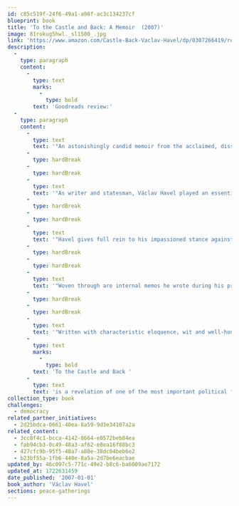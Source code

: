 ```yaml
---
id: c85c519f-24f6-49a1-a98f-ac3c134237cf
blueprint: book
title: 'To the Castle and Back: A Memoir  (2007)'
image: 81rokug5hwl._sl1500_.jpg
link: 'https://www.amazon.com/Castle-Back-Vaclav-Havel/dp/0307266419/ref=sr_1_1?crid=17M70ND02BBO5&dib=eyJ2IjoiMSJ9.FSMung8OiN98rx9TKt4pTslPX11SGMYEBshmjyXBMIlzPrJiwkQxgS6Wib1MvkkIEDNaL70R7FpqmvVpTgsM7fGyXOyFWKN5k0fAnJLlBP6IOEncYHIxfgXljv3N_AsX8V-WCNuxJeCSSEadvX-IY6DwLS9GQfL0KOlOv3SqPr0wMxg3eKnJ__0KBlXWRnji5edNTuzUZZJ9VxF5vLZcgTt9LwxgZ0ovFpwXGC143fU.6PgGCaiAc3o1AKpVrNy0lhHOmbQ897K7YgArGyXz4fo&dib_tag=se&keywords=to+the+castle+and+back&qid=1710631908&s=books&sprefix=to+the+castle+and+back%2Cstripbooks%2C145&sr=1-1'
description:
  -
    type: paragraph
    content:
      -
        type: text
        marks:
          -
            type: bold
        text: 'Goodreads review:'
  -
    type: paragraph
    content:
      -
        type: text
        text: '"An astonishingly candid memoir from the acclaimed, dissident playwright elected President after the dramatic Czechoslovakian Velvet Revolution — one of the most respected political figures of our time.'
      -
        type: hardBreak
      -
        type: hardBreak
      -
        type: text
        text: '"As writer and statesman, Václav Havel played an essential part in the profound changes that occurred in Central Europe in the last decades of the twentieth century. In this most intimate memoir, he writes about his transition from outspoken dissident and political prisoner to a player on the international stage in 1989 as newly elected president of Czechoslovakia after the ousting of the Soviet Union, and, in l993, as president of the newly formed Czech Republic.'
      -
        type: hardBreak
      -
        type: hardBreak
      -
        type: text
        text: '"Havel gives full rein to his impassioned stance against the devastation wrought by communism, but the scope of his concern in this engrossing memoir extends far beyond the circumstances he faced in his own country. The book is full of anecdotes of his interactions with world figures: offering a peace pipe to Mikhail Gorbachev, meditating with the Dali Lama, confessing to Pope John Paul II and partying with Bill and Hilary Clinton. Havel shares his thoughts on the future of the European Union and the role of national identity in today’s world. He explains why he has come to change his mind about the war in Iraq, and he discusses the political and personal reverberations he faces because of his initial support of the invasion. He writes with equal intelligence and candour about subjects as diverse as the arrogance of western power politics, the death of his first wife and his own battle with lung cancer.'
      -
        type: hardBreak
      -
        type: hardBreak
      -
        type: text
        text: '"Woven through are internal memos he wrote during his presidency that take us behind the scenes of the Prague Castle – the government’s seat of power – showing the internal workings of the office and revealing Havel’s mission to act as his country’s conscience, and even, at times, its chief social convenor. '
      -
        type: hardBreak
      -
        type: hardBreak
      -
        type: text
        text: '"Written with characteristic eloquence, wit and well-honed irony combined with an unfailing sense of wonder at the course his life has taken, '
      -
        type: text
        marks:
          -
            type: bold
        text: 'To the Castle and Back '
      -
        type: text
        text: 'is a revelation of one of the most important political figures of our time."'
collection_type: book
challenges:
  - democracy
related_partner_initiatives:
  - 2d25bdca-0661-40ea-8a59-9d3e34107a2a
related_content:
  - 3cc8f4c1-bcca-4142-8664-e0572beb84ea
  - fab94cb3-0c49-48a3-af62-e8ea16f88bc3
  - 427cfc9b-95f5-48a7-a80e-38dc04beb6e2
  - b23bf55a-1fb6-440e-8a5a-2d7be6eacbae
updated_by: 46c097c5-771c-49e2-b8c6-ba6009ae7172
updated_at: 1722631459
date_published: '2007-01-01'
book_author: 'Václav Havel'
sections: peace-gatherings
---
```

